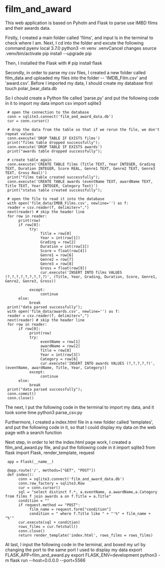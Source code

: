 # film_and_award
This web application is based on Pyhotn and Flask to parse use IMBD films and their awards data.

Firstly, I created a main folder called 'films', and input ls in the terminal to check where I am. Next, I cd into the folder and excute the following command
     pyenv local 3.7.0
     python3 -m venv .venvCancel changes
     source .venv/bin/activate
     pip install --upgrade pip

Then, I installed the Flask with
     #
     pip install flask

Secondly, in order to parse my csv files, I created a new folder called film_data and uploaded my files into the folder -- 'IMDB_Film.csv' and 'award.csv'. Before I imported my
data, I should create my database first
     touch polar_bear_data.db

So I chould create a Python file called 'parse.py' and put the following code in it to import my data
     import csv
     import sqlite3

     # open the connection to the database
     conn = sqlite3.connect('film_and_award_data.db')
     cur = conn.cursor()

     # drop the data from the table so that if we rerun the file, we don't repeat values
     conn.execute('DROP TABLE IF EXISTS films')
     print("films table dropped successfully");
     conn.execute('DROP TABLE IF EXISTS awards')
     print("awards table dropped successfully");

     # create table again
     conn.execute('CREATE TABLE films (Title TEXT, Year INTEGER, Grading TEXT, Duration INTEGER, Score REAL, Genre1 TEXT, Genre2 TEXT, Genre3 TEXT, Gross Real)')
     print("films table created successfully");
     conn.execute('CREATE TABLE awards (eventName TEXT, awardName TEXT, Title TEXT, Year INTEGER, Category Text)')
     print("status table created successfully");

     # open the file to read it into the database
     with open('film_data/IMDB_Films.csv', newline='') as f:
     reader = csv.reader(f, delimiter=",")
     next(reader) # skip the header line
     for row in reader:
          print(row)
          if row[0]: 
               try:
                    Title = row[0]
                    Year = int(row[1])
                    Grading = row[2]
                    Duration = int(row[3])
                    Score = float(row[4])
                    Genre1 = row[6]
                    Genre2 = row[7]
                    Genre3 = row[8]
                    Gross = float(row[9])
                    cur.execute('INSERT INTO films VALUES (?,?,?,?,?,?,?,?,?)', (Title, Year, Grading, Duration, Score, Genre1, Genre2, Genre3, Gross))
                    
               except:
                    continue
          else:
               break
     print("data parsed successfully");
     with open('film_data/awards.csv', newline='') as f:
     reader = csv.reader(f, delimiter=",")
     next(reader) # skip the header line
     for row in reader:
          if row[0]: 
               print(row)
               try:
                    eventName = row[1]
                    awardName = row[2]
                    Title = row[8]
                    Year = int(row[3])
                    Category = row[6]
                    cur.execute('INSERT INTO awards VALUES (?,?,?,?,?)', (eventName, awardName, Title, Year, Category))
               except:
                    continue  
          else:
               break
     print("data parsed successfully");
     conn.commit()
     conn.close()

The next, I put the following code in the terminal to import my data, and it took some time
     python3 parse_csv.py

Furthermore, I created a index.html file in a new folder called 'templates', and put the following code in it, so that I could display my data on the web page with a search function
<!--      <html>
          <head>
               <title>Films and Their Award Details</title>
          </head>
               <style>
                    table th{width:50px;height:50px;background:blue;}
               </style>
          <body>
               <h1 align="center">IMDB Films Details and Their Awards</h1>
               <form action="/" method="post">
                    <h2>Search for a film:
                         <input type="text" name='condition' style="width:500px;height:40px;"/>
                         <input type="submit" value="Search" style="height:40px;">
                    </h2>
               </form>
               <table>
                    <tr>
                         <th style="width:500px" align="center">Title</th>
                         <th style="width:100px" align="center">Year</th>
                         <th style="width:100px" align="center">Grading</th>
                         <th style="width:100px" align="center">Duration</th>
                         <th style="width:100px" align="center">Score</th>
                         <th style="width:100px" align="center">Genre1</th>
                         <th style="width:100px" align="center">Genre2</th>
                         <th style="width:100px" align="center">Genre3</th>
                         <th style="width:100px" align="center">Gross</th>
                         <th style="width:100px" align="center">Event</th>
                         <th style="width:100px" align="center">Award</th>
                         <th style="width:100px" align="center">Category</th>
                    </tr>
                    {% for row in rows_films %}
                    <tr>
                         <td align="center">{{row["Title"]}}</td>
                         <td align="center">{{row["Year"]}}</td>
                         <td align="center">{{row["Grading"]}}</td>
                         <td align="center">{{row["Duration"]}}</td>
                         <td align="center">{{row["Score"]}}</td>
                         <td align="center">{{row["Genre1"]}}</td>
                         <td align="center">{{row["Genre2"]}}</td>
                         <td align="center">{{row["Genre3"]}}</td>
                         <td align="center">{{row["Gross"]}}</td>
                         <td align="center">{{row["eventName"]}}</td>
                         <td align="center">{{row["awardName"]}}</td>
                         <td align="center">{{row["Category"]}}</td>
                    </tr>
                    {% endfor %}
               </table>  
          </body>
          </html> -->
     
Next step, in order to let the index.html page work, I created a film_and_award.py file, and put the following code in it
     import sqlite3
     from flask import Flask, render_template, request

     app = Flask(__name__)

     @app.route('/', methods=["GET", "POST"])
     def index():
          conn = sqlite3.connect('film_and_award_data.db')
          conn.row_factory = sqlite3.Row
          cur = conn.cursor()
          sql = "select distinct f.*, a.eventName, a.awardName,a.Category from films f join awards a on f.Title = a.Title"
          condition = ""
          if request.method == "POST":
               film_name = request.form["condition"]
               condition = " where f.Title like " + "'%" + film_name + "%'"
          cur.execute(sql + condition)
          rows_films = cur.fetchall()
          conn.close()
          return render_template('index.html', rows_films = rows_films)

At last, I input the following code in the terminal, and boxed my url by changing the port to the same port I used to display my data
     export FLASK_APP=film_and_award.py
     export FLASK_ENV=development
     python3 -m flask run --host=0.0.0.0 --port=5566
